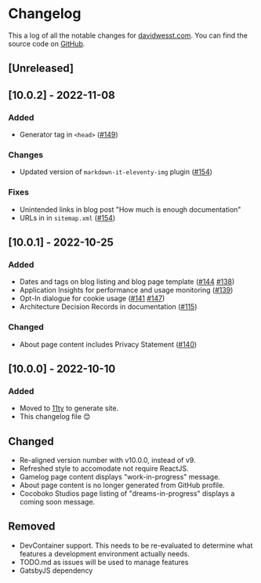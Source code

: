 # Changelog
This a log of all the notable changes for [davidwesst.com](https://www.davidwesst.com/). You can find the source code on [GitHub](https://github.com/davidwesst/website).

## [Unreleased]

## [10.0.2] - 2022-11-08
### Added
- Generator tag in `<head>` ([#149](https://github.com/davidwesst/website/issues/149))

### Changes
- Updated version of `markdown-it-eleventy-img` plugin ([#154](https://github.com/davidwesst/website/issues/154))

### Fixes
- Unintended links in blog post "How much is enough documentation"
- URLs in in `sitemap.xml` ([#154](https://github.com/davidwesst/website/issues/154))

## [10.0.1] - 2022-10-25
### Added
- Dates and tags on blog listing and blog page template ([#144](https://github.com/davidwesst/website/issues/144) [#138](https://github.com/davidwesst/website/issues/138))
- Application Insights for performance and usage monitoring ([#139](https://github.com/davidwesst/website/issues/139))
- Opt-In dialogue for cookie usage ([#141](https://github.com/davidwesst/website/issues/141) [#147](https://github.com/davidwesst/website/issues/147))
- Architecture Decision Records in documentation ([#115](https://github.com/davidwesst/website/issues/115))

### Changed
- About page content includes Privacy Statement ([#140](https://github.com/davidwesst/website/issues/140))

## [10.0.0] - 2022-10-10
### Added
- Moved to [11ty](https://11ty.dev) to generate site.
- This changelog file 😊

## Changed
- Re-aligned version number with v10.0.0, instead of v9.
- Refreshed style to accomodate not require ReactJS.
- Gamelog page content displays "work-in-progress" message.
- About page content is no longer generated from GitHub profile.
- Cocoboko Studios page listing of "dreams-in-progress" displays a coming soon message.

## Removed
- DevContainer support. This needs to be re-evaluated to determine what features a development environment actually needs.
- TODO.md as issues will be used to manage features
- GatsbyJS dependency

